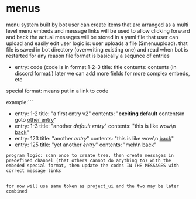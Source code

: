 # menus
 menu system built by bot
 user can create items that are arranged as a multi level menu
 embeds and message links will be used to allow clicking forward and back
 the actual messages will be stored in a yaml file that user can upload and easily edit
 user logic is: user uploads a file ($menuupload). that file is saved in bot directory (overwriting existing one) and read when bot is restarted for any reason
 file format is basically a sequnce of entries
 - entry: code (code is in format 1-2-3
   title: title
   contents: contents (in discord format.) later we can add more fields for more complex embeds, etc

special format: [](&<code>&) means put in a link to code

example:```
- entry: 1-2
  title: "a first entry v2"
  contents: "**exciting default** contents\n goto [other entry](&<1-3>&)"
- entry: 1-3
  title: "another *default entry*"
  contents: "this is like wow\n [back](&<1-2>&)"
- entry: 123
  title: "another *entry*"
  contents: "this is like wow\n [back](&<1-3>&)"
- entry: 125
  title: "yet another *entry*"
  contents: "meh\n [back](&<123>&)"
```
program logic: scan once to create tree, then create messages in predefined channel (that others cannot do anything to) with the embeded special format, then update the codes IN THE MESSAGES with correct message links


for now will use same token as project_ui and the two may be later combined

